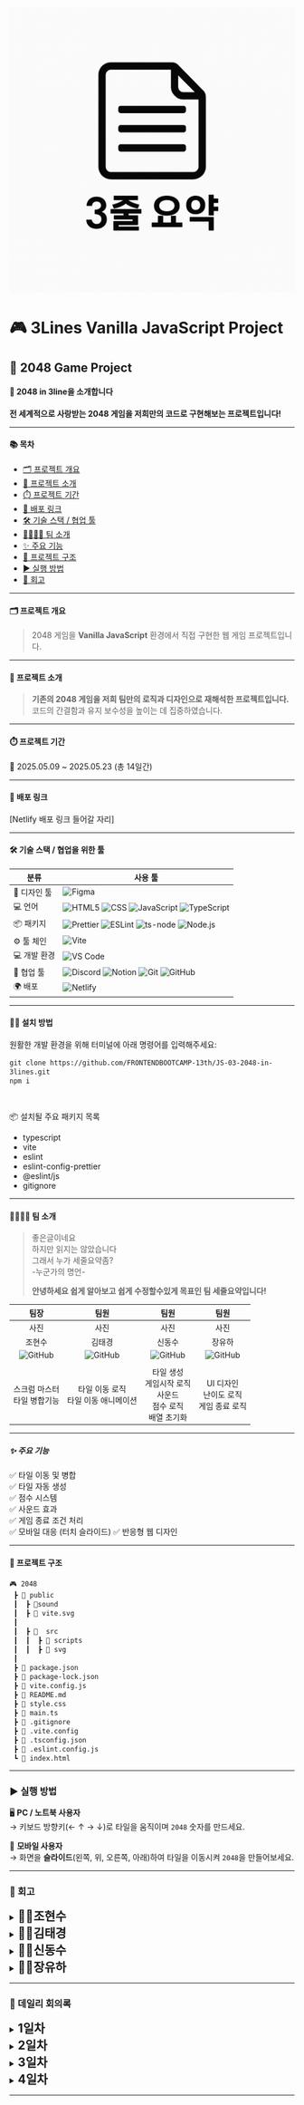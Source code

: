 ![세줄요약](3line-logo.png)

# 🎮 3Lines Vanilla JavaScript Project

## 🧩 2048 Game Project

#### 🧱 2048 in 3line을 소개합니다

**전 세계적으로 사랑받는 2048 게임을 저희만의 코드로 구현해보는 프로젝트입니다!**

---

#### 📚 목차

- [🗂️ 프로젝트 개요](#프로젝트-개요)
- [🎯 프로젝트 소개](#프로젝트-소개)
- [⏱️ 프로젝트 기간](#프로젝트-기간)
- [🚀 배포 링크](#배포-링크)
- [🛠️ 기술 스택 / 협업 툴](#기술-스택--협업을-위한-툴)
- [👨‍👩‍👧‍👦 팀 소개](#팀-소개)
- [✨ 주요 기능](#주요-기능)
- [📁 프로젝트 구조](#프로젝트-구조)
- [▶️ 실행 방법](#실행-방법)
- [📝 회고](#회고)

---

#### 🗂️ 프로젝트 개요

> 2048 게임을 **Vanilla JavaScript** 환경에서 직접 구현한 웹 게임 프로젝트입니다.

---

#### 🎯 프로젝트 소개

> **기존의 2048 게임을 저희 팀만의 로직과 디자인으로 재해석한 프로젝트입니다.**  
> 코드의 간결함과 유지 보수성을 높이는 데 집중하였습니다.

---

#### ⏱️ 프로젝트 기간

📆 2025.05.09 ~ 2025.05.23 (총 14일간)

---

#### 🚀 배포 링크

[Netlify 배포 링크 들어갈 자리]

---

#### 🛠️ 기술 스택 / 협업을 위한 툴

| 분류         | 사용 툴                                                                                                                                                                                                                                                                                                                                                                                                                               |
| ------------ | ------------------------------------------------------------------------------------------------------------------------------------------------------------------------------------------------------------------------------------------------------------------------------------------------------------------------------------------------------------------------------------------------------------------------------------- |
| 🎨 디자인 툴 | ![Figma](https://img.shields.io/badge/Figma-F24E1E?style=for-the-badge&logo=figma&logoColor=white)                                                                                                                                                                                                                                                                                                                                    |
| 💻 언어      | ![HTML5](https://img.shields.io/badge/html5-E34F26?style=for-the-badge&logo=html5&logoColor=white) ![CSS](https://img.shields.io/badge/CSS-663399?style=for-the-badge&logo=CSS&logoColor=white) ![JavaScript](https://img.shields.io/badge/JavaScript-F7DF1E?style=for-the-badge&logo=JavaScript&logoColor=white) ![TypeScript](https://img.shields.io/badge/TypeScript-007ACC?style=for-the-badge&logo=typescript&logoColor=white)   |
| 📦 패키지    | ![Prettier](https://img.shields.io/badge/prettier-1A2C34?style=for-the-badge&logo=prettier&logoColor=F7BA3E) ![ESLint](https://img.shields.io/badge/eslint-3A33D1?style=for-the-badge&logo=eslint&logoColor=white) ![ts-node](https://img.shields.io/badge/ts--node-3178C6?style=for-the-badge&logo=ts-node&logoColor=white) ![Node.js](https://img.shields.io/badge/Node.js-43853D?style=for-the-badge&logo=node.js&logoColor=white) |
| ⚙️ 툴 체인   | ![Vite](https://img.shields.io/badge/Vite-646CFF?style=for-the-badge&logo=Vite&logoColor=white)                                                                                                                                                                                                                                                                                                                                       |
| 💻 개발 환경 | ![VS Code](https://img.shields.io/badge/Visual_Studio_Code-0078D4?style=for-the-badge&logo=visual%20studio%20code&logoColor=white)                                                                                                                                                                                                                                                                                                    |
| 🤝 협업 툴   | ![Discord](https://img.shields.io/badge/Discord-7289DA?style=for-the-badge&logo=discord&logoColor=white) ![Notion](https://img.shields.io/badge/Notion-000000?style=for-the-badge&logo=notion&logoColor=white) ![Git](https://img.shields.io/badge/GIT-E44C30?style=for-the-badge&logo=git&logoColor=white) ![GitHub](https://img.shields.io/badge/GitHub-100000?style=for-the-badge&logo=github&logoColor=white)                     |
| 🌍 배포      | ![Netlify](https://img.shields.io/badge/Netlify-00C7B7?style=for-the-badge&logo=netlify&logoColor=white)                                                                                                                                                                                                                                                                                                                              |

---

#### 🧑‍💻 설치 방법

원활한 개발 환경을 위해 터미널에 아래 명령어를 입력해주세요:

```
git clone https://github.com/FRONTENDBOOTCAMP-13th/JS-03-2048-in-3lines.git
npm i
```

<br>

📦 설치될 주요 패키지 목록

- typescript
- vite
- eslint
- eslint-config-prettier
- @eslint/js
- gitignore

---

#### 👨‍👩‍👧‍👦 팀 소개

> 좋은글이네요<br>하지만 읽지는 않았습니다<br>그래서 누가 세줄요약좀?<br> -누군가의 명언-
>
> **안녕하세요 쉽게 알아보고 쉽게 수정할수있게 목표인 팀 세줄요약입니다!**

|                                                 팀장                                                  |                                                 팀원                                                  |                                                 팀원                                                  |                                                 팀원                                                  |
| :---------------------------------------------------------------------------------------------------: | :---------------------------------------------------------------------------------------------------: | :---------------------------------------------------------------------------------------------------: | :---------------------------------------------------------------------------------------------------: |
|                                                 사진                                                  |                                                 사진                                                  |                                                 사진                                                  |                                                 사진                                                  |
|                                                조현수                                                 |                                                김태경                                                 |                                                신동수                                                 |                                                장유하                                                 |
| ![GitHub](https://img.shields.io/badge/GitHub-100000?style=for-the-badge&logo=github&logoColor=white) | ![GitHub](https://img.shields.io/badge/GitHub-100000?style=for-the-badge&logo=github&logoColor=white) | ![GitHub](https://img.shields.io/badge/GitHub-100000?style=for-the-badge&logo=github&logoColor=white) | ![GitHub](https://img.shields.io/badge/GitHub-100000?style=for-the-badge&logo=github&logoColor=white) |
|                                                                                                       |                                                                                                       |                                                                                                       |
|                                  스크럼 마스터<br>타일 병합기능<br>                                   |                                타일 이동 로직<br>타일 이동 애니메이션                                 |                 타일 생성<br>게임시작 로직<br>사운드<br>점수 로직<br>배열 초기화<br>                  |                              UI 디자인<br>난이도 로직<br>게임 종료 로직                               |

---

##### ✨ 주요 기능

✅ 타일 이동 및 병합  
✅ 타일 자동 생성  
✅ 점수 시스템  
✅ 사운드 효과  
✅ 게임 종료 조건 처리  
✅ 모바일 대응 (터치 슬라이드)
✅ 반응형 웹 디자인

---

#### 📁 프로젝트 구조

```
🎮 2048
 ┣ 📂 public
 ┃  ┣ 📂sound
 ┃  ┣ 📄 vite.svg
 ┃
 ┃  ┣ 📂  src
 ┃  ┃  ┣ 📂 scripts
 ┃  ┃  ┣ 📂 svg
 ┃
 ┣ 📄 package.json
 ┣ 📄 package-lock.json
 ┣ 📄 vite.config.js
 ┣ 📄 README.md
 ┣ 📄 style.css
 ┣ 📄 main.ts
 ┣ 📄 .gitignore
 ┣ 📄 .vite.config
 ┣ 📄 .tsconfig.json
 ┣ 📄 .eslint.config.js
 ┗ 📄 index.html
```

---

### ▶️ 실행 방법

🖥️ **PC / 노트북 사용자**  
→ 키보드 방향키(← ↑ → ↓)로 타일을 움직이며 `2048` 숫자를 만드세요.

📱 **모바일 사용자**  
→ 화면을 **슬라이드**(왼쪽, 위, 오른쪽, 아래)하여 타일을 이동시켜 `2048`을 만들어보세요.

---

### 📝 회고

<details>
  <summary><span style="font-size: 1.5em; font-weight: bold;">🧑‍⚖️조현수</span></summary>
  <blockquote>
  여기다가 회고내용,느낀점을 <br>
  적어주시면 됩니다.
  </blockquote>
</details>

<details>
  <summary><span style="font-size: 1.5em; font-weight: bold;">👨‍🔧김태경</span></summary>
  <blockquote>
  여기다가 회고내용,느낀점을 <br>
  적어주시면 됩니다.
  </blockquote>
</details>

<details>
  <summary><span style="font-size: 1.5em; font-weight: bold;">👨‍🔧신동수</span></summary>
  <blockquote>
  여기다가 회고내용,느낀점을 <br>
  적어주시면 됩니다.
  </blockquote>
</details>

<details>
  <summary><span style="font-size: 1.5em; font-weight: bold;">👨‍🔧장유하</span></summary>
  <blockquote>
  여기다가 회고내용,느낀점을 <br>
  적어주시면 됩니다.
  </blockquote>
</details>

---

### 📝 데일리 회의록

<details>
<summary><span style="font-size: 1.5em; font-weight: bold;">1일차</span></summary>
<blockquote>
<br>
    팀명 정하기 : <strong style='font-size: 1.2rem'> 세줄요약</strong><br>
    팀장 정하기 : <strong style='font-size: 1.2rem'> 👍조현수</strong><br>
    스크럼 마스터 정하기 : <strong style='font-size: 1.2rem'> 👑조현수</strong><br>

<h3>구현 기능</h3>
<ul>
    <li>게임 계산 로직</li>
    <li>게임 종료 로직</li>
    <li>점수 로직</li>
    <li>게임 초기화 로직</li>
    <li>난이도 조절 로직</li>
</ul>
<br>
</blockquote>

</details>

<details>
<summary><span style="font-size: 1.5em; font-weight: bold;">2일차</span></summary>
<blockquote>
<br>
기능 세분화 : 주요 기능을 세분화해서 파트를 좀더 구체화 한다.<br>

<h3>주요기능 세분화 목록</h3>
<ul>
    <li>게임 계산 로직 만들기 (이동 포함) ⇒ 김태경 , 조현수 , 신동수</li>
    <li>이동 전/후 보드 상태 비교 (움직임 없으면 무효 처리) ⇒ 김태경 , 조현수 , 신동수</li>
    <li>각 방향(←↑→↓)으로 타일 이동 처리 ⇒ 김태경</li>
    <li>키 입력 감지 (방향키 or 터치 스와이프) ⇒ 신동수</li>
    <li>타일 합치기 처리 (동일 숫자 병합) ⇒ 조현수</li>
    <li>한 번에 한 번만 병합되도록 제어 (ex. 2+2=4 후 다시 +2 안 되게) ⇒ 장유하</li>
    <li>이동 후 새로운 타일(2 또는 4) 생성 ⇒ 조현수</li>
    <li>HTML 스타일링 ⇒ 장유하</li> <br>
</ul>

</blockquote>

</details>

<details>
<summary><span style="font-size: 1.5em; font-weight: bold;">3일차</span></summary>
<blockquote>
<br>

<h3>Git 규칙 정하기</h3>
커밋메세지 규칙 설정 <br>
PR메세지 규칙 설정 <br>
GIT Emoji 설정 <br>

<br>   
</blockquote>
</details>

<details>
<summary><span style="font-size: 1.5em; font-weight: bold;">4일차</span></summary>
<blockquote>
<br>

<h3>Git 규칙 정하기</h3>
커밋메세지 규칙 설정 <br>
PR메세지 규칙 설정 <br>
GIT Emoji 설정 <br>

<br>   
</blockquote>
</details>

---
